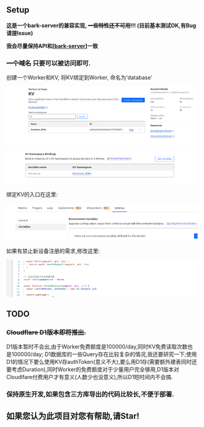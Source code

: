 ## Setup

**这是一个bark-server的兼容实现, ~~一些特性还不可用~~!!! (目前基本测试OK,有Bug请提Issue)**

**我会尽量保持API和[[bark-server](https://github.com/Finb/bark-server)]一致**

### ~~一个域名~~ 只要可以被访问即可.

创建一个Worker和KV, 将KV绑定到Worker, 命名为'database'

<img src="doc/images/Screenshot from 2023-10-24 08-54-05.png">

<img src="doc/images/Screenshot from 2023-10-24 08-54-31.png">

绑定KV的入口在这里:

<img src="doc/images/Screenshot from 2023-10-25 22-05-51.png">

如果有禁止新设备注册的需求,修改这里:

<img src="doc/images/Screenshot from 2023-10-25 22-05-13.png">


## TODO

### ~~Cloudflare D1版本即将推出.~~

D1版本暂时不会出,由于Worker免费额度是100000/day,同时KV免费读取次数也是100000/day; D1数据库的一些Query存在比较复杂的情况,我还要研究一下;使用D1的情况下要么使用KV存authToken(意义不大),要么用D1存(需要额外建表同时还要考虑Duration),同时Worker的免费额度对于少量用户完全够用,D1版本对Cloudlfare付费用户才有意义(人数少也没意义),所以D1短时间内不会搞.

### 保持原生开发,如果包含三方库导出的代码比较长,不便于部署.

## 如果您认为此项目对您有帮助,请Star!
